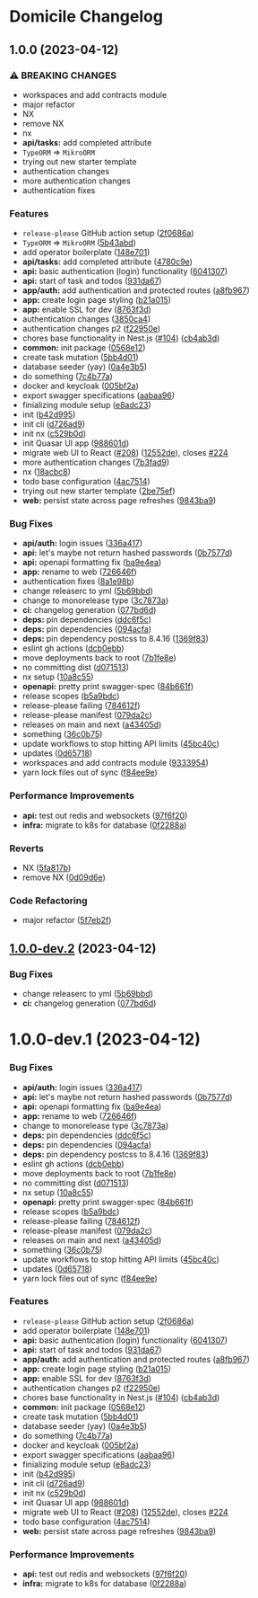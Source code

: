 # Domicile Changelog

## 1.0.0 (2023-04-12)


### ⚠ BREAKING CHANGES

* workspaces and add contracts module
* major refactor
* NX
* remove NX
* nx
* **api/tasks:** add completed attribute
* `TypeORM` => `MikroORM`
* trying out new starter template
* authentication changes
* more authentication changes
* authentication fixes

### Features

* `release-please` GitHub action setup ([2f0686a](https://github.com/domicileapp/domicile/commit/2f0686aa7c24347a0ccfc49e334c3dd38fcb76d1))
* `TypeORM` => `MikroORM` ([5b43abd](https://github.com/domicileapp/domicile/commit/5b43abd15f19861ea80f8782db49df761f5896e7))
* add operator boilerplate ([148e701](https://github.com/domicileapp/domicile/commit/148e7014397cd856ede78adb8d0266bf10097e5a))
* **api/tasks:** add completed attribute ([4780c9e](https://github.com/domicileapp/domicile/commit/4780c9e333c89f56ed9259759de5feac4eb7d326))
* **api:** basic authentication (login) functionality ([6041307](https://github.com/domicileapp/domicile/commit/60413076c07795a104cfb8d35994b4a5e0660ecf))
* **api:** start of task and todos ([931da67](https://github.com/domicileapp/domicile/commit/931da67c101adcfbf1d1f397275082da515b46be))
* **app/auth:** add authentication and protected routes ([a8fb967](https://github.com/domicileapp/domicile/commit/a8fb9678f7b897814b01f8f03a9f6734e8940cd2))
* **app:** create login page styling ([b21a015](https://github.com/domicileapp/domicile/commit/b21a01536b31cc5dfd8f48d706cf7fdc5602c18c))
* **app:** enable SSL for dev ([8763f3d](https://github.com/domicileapp/domicile/commit/8763f3d4bf0d2fd921777d8fca4fd6a271b57bf9))
* authentication changes ([3850ca4](https://github.com/domicileapp/domicile/commit/3850ca4f03d6b067f310d66d31469a97f7f822e9))
* authentication changes p2 ([f22950e](https://github.com/domicileapp/domicile/commit/f22950e934f58642e2d8926070f4216ad2167b58))
* chores base functionality in Nest.js ([#104](https://github.com/domicileapp/domicile/issues/104)) ([cb4ab3d](https://github.com/domicileapp/domicile/commit/cb4ab3d3a87f8dcab0ab839f8bd6f4b961a68f01))
* **common:** init package ([0568e12](https://github.com/domicileapp/domicile/commit/0568e127abf45d8a781a886cf27db636f2cd6bd4))
* create task mutation ([5bb4d01](https://github.com/domicileapp/domicile/commit/5bb4d017394d72d35eae6e6c9db0a93344cde3eb))
* database seeder (yay) ([0a4e3b5](https://github.com/domicileapp/domicile/commit/0a4e3b57176165a9f7477fc7eda48bd12a7e127a))
* do something ([7c4b77a](https://github.com/domicileapp/domicile/commit/7c4b77a91890d2f1730251168b2e39e9f85d2189))
* docker and keycloak ([005bf2a](https://github.com/domicileapp/domicile/commit/005bf2a06deab50d9227d7877fefe38f9c58175e))
* export swagger specifications ([aabaa96](https://github.com/domicileapp/domicile/commit/aabaa964430412739432b07b8e6c13ba2640cd29))
* finializing module setup ([e8adc23](https://github.com/domicileapp/domicile/commit/e8adc236734329de34a7a85f7a393279912c091f))
* init ([b42d995](https://github.com/domicileapp/domicile/commit/b42d99550b826be366614fae24b3e8c5589db42d))
* init cli ([d726ad9](https://github.com/domicileapp/domicile/commit/d726ad9bfa326d94a8e14cbd4a0132d40163cec0))
* init nx ([c529b0d](https://github.com/domicileapp/domicile/commit/c529b0d5d35d068c7894ed15ce2a15692692a092))
* init Quasar UI app ([988601d](https://github.com/domicileapp/domicile/commit/988601d734aa6a83ad5bac8e18888949e83f0ad6))
* migrate web UI to React ([#208](https://github.com/domicileapp/domicile/issues/208)) ([12552de](https://github.com/domicileapp/domicile/commit/12552dedd2bed1a1b3311961ce5d6b4abf731afd)), closes [#224](https://github.com/domicileapp/domicile/issues/224)
* more authentication changes ([7b3fad9](https://github.com/domicileapp/domicile/commit/7b3fad9e6638946b4f03367264cfe925573d2dee))
* nx ([18acbc8](https://github.com/domicileapp/domicile/commit/18acbc8bb46e080a0ca85f5ece303270be804e41))
* todo base configuration ([4ac7514](https://github.com/domicileapp/domicile/commit/4ac7514217b4f11f7cf3f2e82aeb7ae15425a0ae))
* trying out new starter template ([2be75ef](https://github.com/domicileapp/domicile/commit/2be75efbeb173585efc1c7e96159918c71069671))
* **web:** persist state across page refreshes ([9843ba9](https://github.com/domicileapp/domicile/commit/9843ba9f1922d349ca9b0488ee28f44e56371176))


### Bug Fixes

* **api/auth:** login issues ([336a417](https://github.com/domicileapp/domicile/commit/336a4174e47bd0d1508dc072ad4e79689e994be8))
* **api:** let's maybe not return hashed passwords ([0b7577d](https://github.com/domicileapp/domicile/commit/0b7577d8ed31b6f6e9194bb7afebb764c815f2f1))
* **api:** openapi formatting fix ([ba9e4ea](https://github.com/domicileapp/domicile/commit/ba9e4eabd7a52c20b2f507bf179540a454867feb))
* **app:** rename to web ([726646f](https://github.com/domicileapp/domicile/commit/726646f8c82529de0ba489a33b2e5b7ec815ee78))
* authentication fixes ([8a1e98b](https://github.com/domicileapp/domicile/commit/8a1e98b1b21992d7fba45a13016b2acd702a5b13))
* change releaserc to yml ([5b69bbd](https://github.com/domicileapp/domicile/commit/5b69bbd9608ae3fac66e95bdcb8630fc77c6e272))
* change to monorelease type ([3c7873a](https://github.com/domicileapp/domicile/commit/3c7873a1024897254b4ca972f84e0e781c6e1161))
* **ci:** changelog generation ([077bd6d](https://github.com/domicileapp/domicile/commit/077bd6de521dbd97dab078756cd5691dfc50a810))
* **deps:** pin dependencies ([ddc6f5c](https://github.com/domicileapp/domicile/commit/ddc6f5c66f59228e050b13e7d878b96c6f3f89e5))
* **deps:** pin dependencies ([094acfa](https://github.com/domicileapp/domicile/commit/094acfa528637487f499cd9981177c75b793f172))
* **deps:** pin dependency postcss to 8.4.16 ([1369f83](https://github.com/domicileapp/domicile/commit/1369f83a702b0f5661054992b77b72e2f473ba08))
* eslint gh actions ([dcb0ebb](https://github.com/domicileapp/domicile/commit/dcb0ebb72d234be53f8515bbd1fe184ae22d2772))
* move deployments back to root ([7b1fe8e](https://github.com/domicileapp/domicile/commit/7b1fe8e2872dffb06041af3713b0cc6c740e4d8b))
* no committing dist ([d071513](https://github.com/domicileapp/domicile/commit/d071513a1108203dfbc33dc5dee4067461c0e084))
* nx setup ([10a8c55](https://github.com/domicileapp/domicile/commit/10a8c5519cd6bda9bc1d2c25e92fb97031df8c38))
* **openapi:** pretty print swagger-spec ([84b661f](https://github.com/domicileapp/domicile/commit/84b661fa149358766ab1d14b713ea78936f87330))
* release scopes ([b5a9bdc](https://github.com/domicileapp/domicile/commit/b5a9bdcd9a8ca9ce9227ceaec325f98500493f67))
* release-please failing ([784612f](https://github.com/domicileapp/domicile/commit/784612f1e9ac4404b69c68e04f0af1e6b857b007))
* release-please manifest ([079da2c](https://github.com/domicileapp/domicile/commit/079da2c0a3af36671e3e7395510d1b64a9901f8d))
* releases on main and next ([a43405d](https://github.com/domicileapp/domicile/commit/a43405d1125e509af93e66c24948861561d5fc64))
* something ([36c0b75](https://github.com/domicileapp/domicile/commit/36c0b75da1cca084661d550042f03544d7c5989d))
* update workflows to stop hitting API limits ([45bc40c](https://github.com/domicileapp/domicile/commit/45bc40cc4007b68597ec3d01b500293f4576a847))
* updates ([0d65718](https://github.com/domicileapp/domicile/commit/0d6571865f181868468288b1dc6da3526fc157da))
* workspaces and add contracts module ([9333954](https://github.com/domicileapp/domicile/commit/9333954e06550c31a421dfe80cb39796e30e8e6e))
* yarn lock files out of sync ([f84ee9e](https://github.com/domicileapp/domicile/commit/f84ee9e9f6fbaec358945630c9a6f6cb9e8b90b6))


### Performance Improvements

* **api:** test out redis and websockets ([97f6f20](https://github.com/domicileapp/domicile/commit/97f6f20deaa409b05dfa714d05f4ede958723d43))
* **infra:** migrate to k8s for database ([0f2288a](https://github.com/domicileapp/domicile/commit/0f2288aeae19f4fa51c1a8d738007e8e96fe3472))


### Reverts

* NX ([5fa817b](https://github.com/domicileapp/domicile/commit/5fa817bdc695052a7e613b365b336453be2e8f1f))
* remove NX ([0d09d6e](https://github.com/domicileapp/domicile/commit/0d09d6e44decbfefca5a148740ff7b0c13a8ba1f))


### Code Refactoring

* major refactor ([5f7eb2f](https://github.com/domicileapp/domicile/commit/5f7eb2fe373f56831b36dce4c320d36a32930929))

## [1.0.0-dev.2](https://github.com/domicileapp/domicile/compare/v1.0.0-dev.1...v1.0.0-dev.2) (2023-04-12)


### Bug Fixes

* change releaserc to yml ([5b69bbd](https://github.com/domicileapp/domicile/commit/5b69bbd9608ae3fac66e95bdcb8630fc77c6e272))
* **ci:** changelog generation ([077bd6d](https://github.com/domicileapp/domicile/commit/077bd6de521dbd97dab078756cd5691dfc50a810))

# 1.0.0-dev.1 (2023-04-12)

### Bug Fixes

* **api/auth:** login issues ([336a417](https://github.com/domicileapp/domicile/commit/336a4174e47bd0d1508dc072ad4e79689e994be8))
* **api:** let's maybe not return hashed passwords ([0b7577d](https://github.com/domicileapp/domicile/commit/0b7577d8ed31b6f6e9194bb7afebb764c815f2f1))
* **api:** openapi formatting fix ([ba9e4ea](https://github.com/domicileapp/domicile/commit/ba9e4eabd7a52c20b2f507bf179540a454867feb))
* **app:** rename to web ([726646f](https://github.com/domicileapp/domicile/commit/726646f8c82529de0ba489a33b2e5b7ec815ee78))
* change to monorelease type ([3c7873a](https://github.com/domicileapp/domicile/commit/3c7873a1024897254b4ca972f84e0e781c6e1161))
* **deps:** pin dependencies ([ddc6f5c](https://github.com/domicileapp/domicile/commit/ddc6f5c66f59228e050b13e7d878b96c6f3f89e5))
* **deps:** pin dependencies ([094acfa](https://github.com/domicileapp/domicile/commit/094acfa528637487f499cd9981177c75b793f172))
* **deps:** pin dependency postcss to 8.4.16 ([1369f83](https://github.com/domicileapp/domicile/commit/1369f83a702b0f5661054992b77b72e2f473ba08))
* eslint gh actions ([dcb0ebb](https://github.com/domicileapp/domicile/commit/dcb0ebb72d234be53f8515bbd1fe184ae22d2772))
* move deployments back to root ([7b1fe8e](https://github.com/domicileapp/domicile/commit/7b1fe8e2872dffb06041af3713b0cc6c740e4d8b))
* no committing dist ([d071513](https://github.com/domicileapp/domicile/commit/d071513a1108203dfbc33dc5dee4067461c0e084))
* nx setup ([10a8c55](https://github.com/domicileapp/domicile/commit/10a8c5519cd6bda9bc1d2c25e92fb97031df8c38))
* **openapi:** pretty print swagger-spec ([84b661f](https://github.com/domicileapp/domicile/commit/84b661fa149358766ab1d14b713ea78936f87330))
* release scopes ([b5a9bdc](https://github.com/domicileapp/domicile/commit/b5a9bdcd9a8ca9ce9227ceaec325f98500493f67))
* release-please failing ([784612f](https://github.com/domicileapp/domicile/commit/784612f1e9ac4404b69c68e04f0af1e6b857b007))
* release-please manifest ([079da2c](https://github.com/domicileapp/domicile/commit/079da2c0a3af36671e3e7395510d1b64a9901f8d))
* releases on main and next ([a43405d](https://github.com/domicileapp/domicile/commit/a43405d1125e509af93e66c24948861561d5fc64))
* something ([36c0b75](https://github.com/domicileapp/domicile/commit/36c0b75da1cca084661d550042f03544d7c5989d))
* update workflows to stop hitting API limits ([45bc40c](https://github.com/domicileapp/domicile/commit/45bc40cc4007b68597ec3d01b500293f4576a847))
* updates ([0d65718](https://github.com/domicileapp/domicile/commit/0d6571865f181868468288b1dc6da3526fc157da))
* yarn lock files out of sync ([f84ee9e](https://github.com/domicileapp/domicile/commit/f84ee9e9f6fbaec358945630c9a6f6cb9e8b90b6))

### Features

* `release-please` GitHub action setup ([2f0686a](https://github.com/domicileapp/domicile/commit/2f0686aa7c24347a0ccfc49e334c3dd38fcb76d1))
* add operator boilerplate ([148e701](https://github.com/domicileapp/domicile/commit/148e7014397cd856ede78adb8d0266bf10097e5a))
* **api:** basic authentication (login) functionality ([6041307](https://github.com/domicileapp/domicile/commit/60413076c07795a104cfb8d35994b4a5e0660ecf))
* **api:** start of task and todos ([931da67](https://github.com/domicileapp/domicile/commit/931da67c101adcfbf1d1f397275082da515b46be))
* **app/auth:** add authentication and protected routes ([a8fb967](https://github.com/domicileapp/domicile/commit/a8fb9678f7b897814b01f8f03a9f6734e8940cd2))
* **app:** create login page styling ([b21a015](https://github.com/domicileapp/domicile/commit/b21a01536b31cc5dfd8f48d706cf7fdc5602c18c))
* **app:** enable SSL for dev ([8763f3d](https://github.com/domicileapp/domicile/commit/8763f3d4bf0d2fd921777d8fca4fd6a271b57bf9))
* authentication changes p2 ([f22950e](https://github.com/domicileapp/domicile/commit/f22950e934f58642e2d8926070f4216ad2167b58))
* chores base functionality in Nest.js ([#104](https://github.com/domicileapp/domicile/issues/104)) ([cb4ab3d](https://github.com/domicileapp/domicile/commit/cb4ab3d3a87f8dcab0ab839f8bd6f4b961a68f01))
* **common:** init package ([0568e12](https://github.com/domicileapp/domicile/commit/0568e127abf45d8a781a886cf27db636f2cd6bd4))
* create task mutation ([5bb4d01](https://github.com/domicileapp/domicile/commit/5bb4d017394d72d35eae6e6c9db0a93344cde3eb))
* database seeder (yay) ([0a4e3b5](https://github.com/domicileapp/domicile/commit/0a4e3b57176165a9f7477fc7eda48bd12a7e127a))
* do something ([7c4b77a](https://github.com/domicileapp/domicile/commit/7c4b77a91890d2f1730251168b2e39e9f85d2189))
* docker and keycloak ([005bf2a](https://github.com/domicileapp/domicile/commit/005bf2a06deab50d9227d7877fefe38f9c58175e))
* export swagger specifications ([aabaa96](https://github.com/domicileapp/domicile/commit/aabaa964430412739432b07b8e6c13ba2640cd29))
* finializing module setup ([e8adc23](https://github.com/domicileapp/domicile/commit/e8adc236734329de34a7a85f7a393279912c091f))
* init ([b42d995](https://github.com/domicileapp/domicile/commit/b42d99550b826be366614fae24b3e8c5589db42d))
* init cli ([d726ad9](https://github.com/domicileapp/domicile/commit/d726ad9bfa326d94a8e14cbd4a0132d40163cec0))
* init nx ([c529b0d](https://github.com/domicileapp/domicile/commit/c529b0d5d35d068c7894ed15ce2a15692692a092))
* init Quasar UI app ([988601d](https://github.com/domicileapp/domicile/commit/988601d734aa6a83ad5bac8e18888949e83f0ad6))
* migrate web UI to React ([#208](https://github.com/domicileapp/domicile/issues/208)) ([12552de](https://github.com/domicileapp/domicile/commit/12552dedd2bed1a1b3311961ce5d6b4abf731afd)), closes [#224](https://github.com/domicileapp/domicile/issues/224)
* todo base configuration ([4ac7514](https://github.com/domicileapp/domicile/commit/4ac7514217b4f11f7cf3f2e82aeb7ae15425a0ae))
* **web:** persist state across page refreshes ([9843ba9](https://github.com/domicileapp/domicile/commit/9843ba9f1922d349ca9b0488ee28f44e56371176))

### Performance Improvements

* **api:** test out redis and websockets ([97f6f20](https://github.com/domicileapp/domicile/commit/97f6f20deaa409b05dfa714d05f4ede958723d43))
* **infra:** migrate to k8s for database ([0f2288a](https://github.com/domicileapp/domicile/commit/0f2288aeae19f4fa51c1a8d738007e8e96fe3472))
